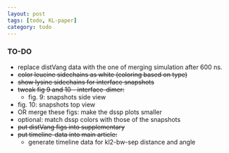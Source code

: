 ```yaml
---
layout: post
tags: [todo, KL-paper]
category: todo
---
```


### TO-DO
- replace distVang data with the one of merging simulation after 600 ns.
- ~~color leucine sidechains as white (coloring based on type)~~
- ~~show lysine sidechains for interface snapshots~~
- ~~tweak fig 9 and 10 - interface-dimer:~~
	- fig. 9: snapshots side view
- fig. 10: snapshots top view
- OR merge these figs: make the dssp plots smaller
- optional: match dssp colors with those of the snapshots
- ~~put distVang figs into supplementary~~
- ~~put timeline-data into main article:~~
	- generate timeline data for kl2-bw-sep distance and angle
